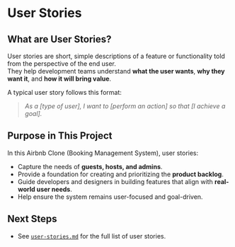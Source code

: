 # User Stories

## What are User Stories?
User stories are short, simple descriptions of a feature or functionality told from the perspective of the end user.  
They help development teams understand **what the user wants**, **why they want it**, and **how it will bring value**.  

A typical user story follows this format:  
> *As a [type of user], I want to [perform an action] so that [I achieve a goal].*

## Purpose in This Project
In this Airbnb Clone (Booking Management System), user stories:  
- Capture the needs of **guests, hosts, and admins**.  
- Provide a foundation for creating and prioritizing the **product backlog**.  
- Guide developers and designers in building features that align with **real-world user needs**.  
- Help ensure the system remains user-focused and goal-driven.  

## Next Steps
- See [`user-stories.md`](./user-stories.md) for the full list of user stories.   
